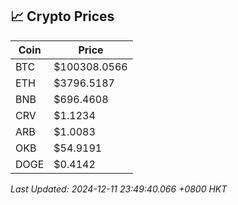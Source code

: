 ## 📈 Crypto Prices

| Coin | Price |
| ---- | ----- |
| BTC | $100308.0566 |
| ETH | $3796.5187 |
| BNB | $696.4608 |
| CRV | $1.1234 |
| ARB | $1.0083 |
| OKB | $54.9191 |
| DOGE | $0.4142 |

_Last Updated: 2024-12-11 23:49:40.066 +0800 HKT_